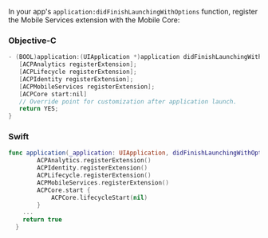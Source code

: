 In your app's `application:didFinishLaunchingWithOptions` function, register the Mobile Services extension with the Mobile Core:

### Objective-C

```objectivec
- (BOOL)application:(UIApplication *)application didFinishLaunchingWithOptions:(NSDictionary *)launchOptions {
   [ACPAnalytics registerExtension];
   [ACPLifecycle registerExtension];
   [ACPIdentity registerExtension];
   [ACPMobileServices registerExtension];
   [ACPCore start:nil]
   // Override point for customization after application launch.
   return YES;
}
```
### Swift

```swift
func application(_application: UIApplication, didFinishLaunchingWithOptions launchOptions: [UIApplication.LaunchOptionsKey: Any]?) -> Bool{
        ACPAnalytics.registerExtension()
        ACPIdentity.registerExtension()
        ACPLifecycle.registerExtension()
        ACPMobileServices.registerExtension()
        ACPCore.start {
        	ACPCore.lifecycleStart(nil)
        }
    ...
    return true
  }
```